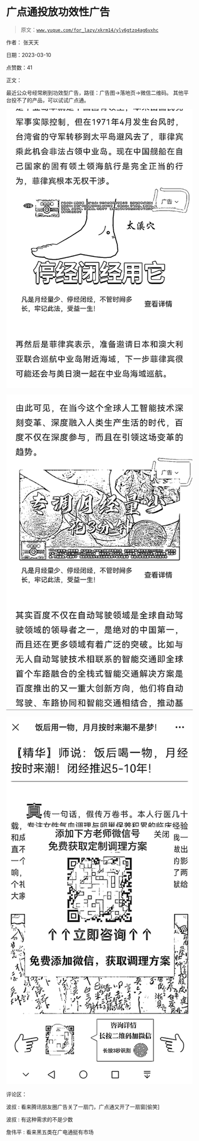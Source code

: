# 广点通投放功效性广告

> 原文：[`www.yuque.com/for_lazy/xkrm14/yly6gtzo4ag6vxhc`](https://www.yuque.com/for_lazy/xkrm14/yly6gtzo4ag6vxhc)



作者： 张天天 

日期：2023-03-10 

点赞数：41 

正文： 

最近公众号经常刷到功效型广告，路径：广告图→落地页→微信二维码。 其他平台投不了的产品，可以试试广点通。 

![](img/e5320ef7f5d0159e033a4b94bd4aeff0.png)  

![](img/2b656bc45b62bf5769fcf4139e2a03bc.png) 

![](img/a5e5b5219cd082c77125fc24e4fcb3ea.png)  

评论区： 

波叔 : 看来腾讯朋友圈广告关了一扇门，广点通又开了一扇窗[偷笑] 

波叔 : 有这种需求的不是少数 

詹伟平 : 看来黑五类在广电通挺有市场 

